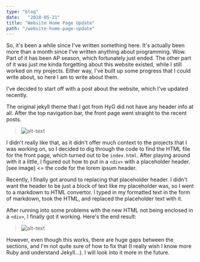 ```yaml
---
type: "blog"
date:   "2018-05-21"
title: "Website Home Page Update"
path: "/website-home-page-update"
---
```

So, it's been a while since I've written something here. It's actually been more than a month since I've written anything about programming. Wow. Part of it has been AP season, which fortunately just ended. The other part of it was just me kinda forgetting about this website existed, while I still worked on my projects. Either way, I've built up some progress that I could write about, so here I am to write about them.

I've decided to start off with a post about the website, which I've updated recently.

The original jekyll theme that I got from HyG did not have any header info at all. After the top navigation bar, the front page went straight to the recent posts. 

>![alt-text](https://i.imgur.com/X2cIrch.png)

I didn't really like that, as it didn't offer much context to the projects that I was working on, so I decided to dig through the code to find the HTML file for the front page, which turned out to be ```index.html```. After playing around with it a little, I figured out how to put in a ```<div>``` with a placeholder header. [see image] <= the code for the lorem ipsum header.

Recently, I finally got around to replacing that placeholder header. I didn't want the header to be just a block of text like my placeholder was, so I went to a markdown to HTML convertor. I typed in my formatted text in the form of markdown, took the HTML, and replaced the placeholder text with it.

After running into some problems with the new HTML not being enclosed in a ```<div>```, I finally got it working. Here's the end result:
>![alt-text](https://i.imgur.com/3b42Ojj.png)

However, even though this works, there are huge gaps between the sections, and I'm not quite sure of how to fix that (I really wish I know more Ruby and understand Jekyll...). I will look into it more in the future.

